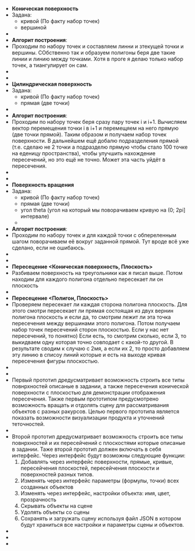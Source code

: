 - **Коническая поверхность**
- Задана:
	- кривой (По факту набор точек)
	- вершиной
-
- **Алгорит построения**:
- Проходим по набору точек и составляем линни и зтекущей точки и вершины. СОбственно так и образуем полигоны беря две такие линии и линию между точками. Хотя в проге я делаю только набор точек, а тиангулирует он сам.
-
-
- **Цилиндрическая поверхность**
- Задана:
	- кривой (По факту набор точек)
	- прямая (две точки)
-
- **Алгорит построения**:
- Проходим по набору точек  беря сразу пару точек i и i+1. Вычисляем вектор перемещения точки i в i+1 и перемещяем на него прямую (две точки прямой). Таким образом и получаем набор точек поверхности. В дальнейшем ещё добалю подразделения прямой (т.е. сделаю не 2 точки а подразделю прямую чтобы стало 100 точке на еденицу пространства), чтобы улучшить нахождение пересечений, но это ещё не точно. Может эта часть уйдёт в пересечения.
-
-
- **Поверхность вращения**
- Задана:
	- кривой (По факту набор точек)
	- прямая (две точки)
	- угол theta (угол на который мы поворачиваем кривую на (0; 2pi] интервале)
	-
- **Алгорит построения**:
- Проходим по набору точек и для каждой точки с обпереленным шагом поворачиваем её вокруг заданной прямой. Тут вроде всё уже сделано, если не ошибаюсь.
-
-
- **Пересецение <Коническая поверхность, Плоскость>**
- Разбиваем поверхность на треугольники как я писал выше. Потом находим для каждого полигона отдельно пересекает ли он плоскость
-
- **Пересецение <Полигон, Плоскость>**
- Проверяем пересекает ли каждая сторона полигона плоскость. Для этого смотри пересекает ли прямая состоящая из двух вернин полигона плоскость и если да, то смотрим лежит ли эта точка пересечения между вершинами этого полигона. Потом получаем набор точек пересечений сторон плоскостью. Если у нас нет пересечений, то понятно) Если есть, то смотрим сколько, если 3, то выкидваем одну которая точно совподает с какой-то другой. В результате сводим к случаю с 2мя, а если их 2, то просто добавляем эту линию в списоу линий которые и есть на выходе кривая пересечения фигуры плоскостью.
-
-
- Первый прототип дредусматривает возможность строить все типы повнрхностей описаные в задании, а также пересечения конической поверхности с плоскостью для демонстрации отображения пересечения. Также первым прототипом предусмотрено возможность вращать и отдолять сцену для рассматривания объектов с разных ракурсов. Целью первого прототипа является показать возможности визуализации продукта и уточнений теточностей.
-
- Второй прототип дредусматривает возможность строить все типы повнрхностей и их пересейчений с плоскостями которые описаные в задании. Таже второй прототип должен включать в себя интерфейс.
  Через интерфейс будут возможны следующие функции:
   1. Добавлять через интерфейс поверхности, прямые, кривые, пересейчения плоскостей, пересейчения плоскости и поверхностей разных типов.
   2. Изменять через интерфейс параметры (формулы, точки) всех созданных объектов
  3. Изменять через интерфейс, настройки объекта: имя, цвет, прозрачность
  4. Скрывать объекты на сцене
  5. Удолять объекты со сцены
  6. Сохранять и загружать сцену используя файл JSON в котором будут храниться все настройки и параметры сцены и объектов.
-
-
-